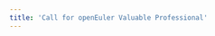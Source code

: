 ```yaml
---
title: 'Call for openEuler Valuable Professional'
---
```


<script setup lang="ts">
  import TheJoinOevp from "@/views/eulersky/TheJoinOevp.vue"
</script>

<TheJoinOevp />

